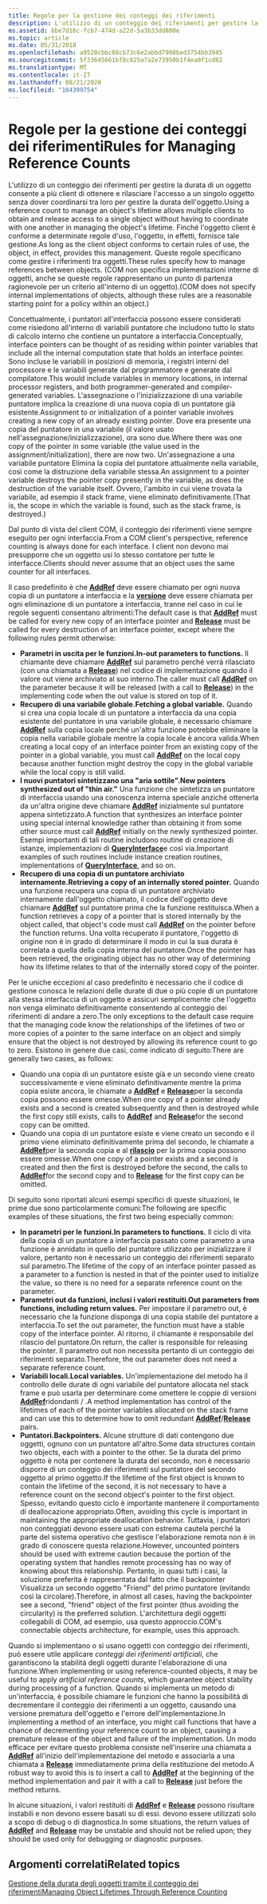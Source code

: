 ```yaml
---
title: Regole per la gestione dei conteggi dei riferimenti
description: L'utilizzo di un conteggio dei riferimenti per gestire la durata di un oggetto consente a più client di ottenere e rilasciare l'accesso a un singolo oggetto senza dover coordinarsi tra loro per gestire la durata dell'oggetto.
ms.assetid: bbe7d16c-fcb7-474d-a22d-5a3b33dd800e
ms.topic: article
ms.date: 05/31/2018
ms.openlocfilehash: a9520cbbc88cb73c6e2abbd7908bed3754bb3945
ms.sourcegitcommit: 5f33645661bf8c825a7a2e73950b1f4ea0f1cd82
ms.translationtype: MT
ms.contentlocale: it-IT
ms.lasthandoff: 08/21/2020
ms.locfileid: "104399754"
---
```

# <a name="rules-for-managing-reference-counts"></a><span data-ttu-id="c78d1-103">Regole per la gestione dei conteggi dei riferimenti</span><span class="sxs-lookup"><span data-stu-id="c78d1-103">Rules for Managing Reference Counts</span></span>

<span data-ttu-id="c78d1-104">L'utilizzo di un conteggio dei riferimenti per gestire la durata di un oggetto consente a più client di ottenere e rilasciare l'accesso a un singolo oggetto senza dover coordinarsi tra loro per gestire la durata dell'oggetto.</span><span class="sxs-lookup"><span data-stu-id="c78d1-104">Using a reference count to manage an object's lifetime allows multiple clients to obtain and release access to a single object without having to coordinate with one another in managing the object's lifetime.</span></span> <span data-ttu-id="c78d1-105">Finché l'oggetto client è conforme a determinate regole d'uso, l'oggetto, in effetti, fornisce tale gestione.</span><span class="sxs-lookup"><span data-stu-id="c78d1-105">As long as the client object conforms to certain rules of use, the object, in effect, provides this management.</span></span> <span data-ttu-id="c78d1-106">Queste regole specificano come gestire i riferimenti tra oggetti.</span><span class="sxs-lookup"><span data-stu-id="c78d1-106">These rules specify how to manage references between objects.</span></span> <span data-ttu-id="c78d1-107">(COM non specifica implementazioni interne di oggetti, anche se queste regole rappresentano un punto di partenza ragionevole per un criterio all'interno di un oggetto).</span><span class="sxs-lookup"><span data-stu-id="c78d1-107">(COM does not specify internal implementations of objects, although these rules are a reasonable starting point for a policy within an object.)</span></span>

<span data-ttu-id="c78d1-108">Concettualmente, i puntatori all'interfaccia possono essere considerati come risiedono all'interno di variabili puntatore che includono tutto lo stato di calcolo interno che contiene un puntatore a interfaccia.</span><span class="sxs-lookup"><span data-stu-id="c78d1-108">Conceptually, interface pointers can be thought of as residing within pointer variables that include all the internal computation state that holds an interface pointer.</span></span> <span data-ttu-id="c78d1-109">Sono incluse le variabili in posizioni di memoria, i registri interni del processore e le variabili generate dal programmatore e generate dal compilatore.</span><span class="sxs-lookup"><span data-stu-id="c78d1-109">This would include variables in memory locations, in internal processor registers, and both programmer-generated and compiler-generated variables.</span></span> <span data-ttu-id="c78d1-110">L'assegnazione o l'inizializzazione di una variabile puntatore implica la creazione di una nuova copia di un puntatore già esistente.</span><span class="sxs-lookup"><span data-stu-id="c78d1-110">Assignment to or initialization of a pointer variable involves creating a new copy of an already existing pointer.</span></span> <span data-ttu-id="c78d1-111">Dove era presente una copia del puntatore in una variabile (il valore usato nell'assegnazione/inizializzazione), ora sono due.</span><span class="sxs-lookup"><span data-stu-id="c78d1-111">Where there was one copy of the pointer in some variable (the value used in the assignment/initialization), there are now two.</span></span> <span data-ttu-id="c78d1-112">Un'assegnazione a una variabile puntatore Elimina la copia del puntatore attualmente nella variabile, così come la distruzione della variabile stessa.</span><span class="sxs-lookup"><span data-stu-id="c78d1-112">An assignment to a pointer variable destroys the pointer copy presently in the variable, as does the destruction of the variable itself.</span></span> <span data-ttu-id="c78d1-113">Ovvero, l'ambito in cui viene trovata la variabile, ad esempio il stack frame, viene eliminato definitivamente.</span><span class="sxs-lookup"><span data-stu-id="c78d1-113">(That is, the scope in which the variable is found, such as the stack frame, is destroyed.)</span></span>

<span data-ttu-id="c78d1-114">Dal punto di vista del client COM, il conteggio dei riferimenti viene sempre eseguito per ogni interfaccia.</span><span class="sxs-lookup"><span data-stu-id="c78d1-114">From a COM client's perspective, reference counting is always done for each interface.</span></span> <span data-ttu-id="c78d1-115">I client non devono mai presupporre che un oggetto usi lo stesso contatore per tutte le interfacce.</span><span class="sxs-lookup"><span data-stu-id="c78d1-115">Clients should never assume that an object uses the same counter for all interfaces.</span></span>

<span data-ttu-id="c78d1-116">Il caso predefinito è che [**AddRef**](/windows/win32/api/unknwn/nf-unknwn-iunknown-addref) deve essere chiamato per ogni nuova copia di un puntatore a interfaccia e la [**versione**](/windows/win32/api/unknwn/nf-unknwn-iunknown-release) deve essere chiamata per ogni eliminazione di un puntatore a interfaccia, tranne nel caso in cui le regole seguenti consentano altrimenti:</span><span class="sxs-lookup"><span data-stu-id="c78d1-116">The default case is that [**AddRef**](/windows/win32/api/unknwn/nf-unknwn-iunknown-addref) must be called for every new copy of an interface pointer and [**Release**](/windows/win32/api/unknwn/nf-unknwn-iunknown-release) must be called for every destruction of an interface pointer, except where the following rules permit otherwise:</span></span>

-   <span data-ttu-id="c78d1-117">**Parametri in uscita per le funzioni.**</span><span class="sxs-lookup"><span data-stu-id="c78d1-117">**In-out parameters to functions.**</span></span> <span data-ttu-id="c78d1-118">Il chiamante deve chiamare [**AddRef**](/windows/win32/api/unknwn/nf-unknwn-iunknown-addref) sul parametro perché verrà rilasciato (con una chiamata a [**Release**](/windows/win32/api/unknwn/nf-unknwn-iunknown-release)) nel codice di implementazione quando il valore out viene archiviato al suo interno.</span><span class="sxs-lookup"><span data-stu-id="c78d1-118">The caller must call [**AddRef**](/windows/win32/api/unknwn/nf-unknwn-iunknown-addref) on the parameter because it will be released (with a call to [**Release**](/windows/win32/api/unknwn/nf-unknwn-iunknown-release)) in the implementing code when the out value is stored on top of it.</span></span>
-   <span data-ttu-id="c78d1-119">**Recupero di una variabile globale.**</span><span class="sxs-lookup"><span data-stu-id="c78d1-119">**Fetching a global variable.**</span></span> <span data-ttu-id="c78d1-120">Quando si crea una copia locale di un puntatore a interfaccia da una copia esistente del puntatore in una variabile globale, è necessario chiamare [**AddRef**](/windows/win32/api/unknwn/nf-unknwn-iunknown-addref) sulla copia locale perché un'altra funzione potrebbe eliminare la copia nella variabile globale mentre la copia locale è ancora valida.</span><span class="sxs-lookup"><span data-stu-id="c78d1-120">When creating a local copy of an interface pointer from an existing copy of the pointer in a global variable, you must call [**AddRef**](/windows/win32/api/unknwn/nf-unknwn-iunknown-addref) on the local copy because another function might destroy the copy in the global variable while the local copy is still valid.</span></span>
-   <span data-ttu-id="c78d1-121">**I nuovi puntatori sintetizzano una "aria sottile".**</span><span class="sxs-lookup"><span data-stu-id="c78d1-121">**New pointers synthesized out of "thin air."**</span></span> <span data-ttu-id="c78d1-122">Una funzione che sintetizza un puntatore di interfaccia usando una conoscenza interna speciale anziché ottenerla da un'altra origine deve chiamare [**AddRef**](/windows/win32/api/unknwn/nf-unknwn-iunknown-addref) inizialmente sul puntatore appena sintetizzato.</span><span class="sxs-lookup"><span data-stu-id="c78d1-122">A function that synthesizes an interface pointer using special internal knowledge rather than obtaining it from some other source must call [**AddRef**](/windows/win32/api/unknwn/nf-unknwn-iunknown-addref) initially on the newly synthesized pointer.</span></span> <span data-ttu-id="c78d1-123">Esempi importanti di tali routine includono routine di creazione di istanze, implementazioni di [**QueryInterface**](/windows/desktop/api/Unknwn/nf-unknwn-iunknown-queryinterface(q))e così via.</span><span class="sxs-lookup"><span data-stu-id="c78d1-123">Important examples of such routines include instance creation routines, implementations of [**QueryInterface**](/windows/desktop/api/Unknwn/nf-unknwn-iunknown-queryinterface(q)), and so on.</span></span>
-   <span data-ttu-id="c78d1-124">**Recupero di una copia di un puntatore archiviato internamente.**</span><span class="sxs-lookup"><span data-stu-id="c78d1-124">**Retrieving a copy of an internally stored pointer.**</span></span> <span data-ttu-id="c78d1-125">Quando una funzione recupera una copia di un puntatore archiviato internamente dall'oggetto chiamato, il codice dell'oggetto deve chiamare [**AddRef**](/windows/win32/api/unknwn/nf-unknwn-iunknown-addref) sul puntatore prima che la funzione restituisca.</span><span class="sxs-lookup"><span data-stu-id="c78d1-125">When a function retrieves a copy of a pointer that is stored internally by the object called, that object's code must call [**AddRef**](/windows/win32/api/unknwn/nf-unknwn-iunknown-addref) on the pointer before the function returns.</span></span> <span data-ttu-id="c78d1-126">Una volta recuperato il puntatore, l'oggetto di origine non è in grado di determinare il modo in cui la sua durata è correlata a quella della copia interna del puntatore.</span><span class="sxs-lookup"><span data-stu-id="c78d1-126">Once the pointer has been retrieved, the originating object has no other way of determining how its lifetime relates to that of the internally stored copy of the pointer.</span></span>

<span data-ttu-id="c78d1-127">Per le uniche eccezioni al caso predefinito è necessario che il codice di gestione conosca le relazioni delle durate di due o più copie di un puntatore alla stessa interfaccia di un oggetto e assicuri semplicemente che l'oggetto non venga eliminato definitivamente consentendo al conteggio dei riferimenti di andare a zero.</span><span class="sxs-lookup"><span data-stu-id="c78d1-127">The only exceptions to the default case require that the managing code know the relationships of the lifetimes of two or more copies of a pointer to the same interface on an object and simply ensure that the object is not destroyed by allowing its reference count to go to zero.</span></span> <span data-ttu-id="c78d1-128">Esistono in genere due casi, come indicato di seguito:</span><span class="sxs-lookup"><span data-stu-id="c78d1-128">There are generally two cases, as follows:</span></span>

-   <span data-ttu-id="c78d1-129">Quando una copia di un puntatore esiste già e un secondo viene creato successivamente e viene eliminato definitivamente mentre la prima copia esiste ancora, le chiamate a [**AddRef**](/windows/win32/api/unknwn/nf-unknwn-iunknown-addref) e [**Release**](/windows/win32/api/unknwn/nf-unknwn-iunknown-release)per la seconda copia possono essere omesse.</span><span class="sxs-lookup"><span data-stu-id="c78d1-129">When one copy of a pointer already exists and a second is created subsequently and then is destroyed while the first copy still exists, calls to [**AddRef**](/windows/win32/api/unknwn/nf-unknwn-iunknown-addref) and [**Release**](/windows/win32/api/unknwn/nf-unknwn-iunknown-release)for the second copy can be omitted.</span></span>
-   <span data-ttu-id="c78d1-130">Quando una copia di un puntatore esiste e viene creato un secondo e il primo viene eliminato definitivamente prima del secondo, le chiamate a [**AddRef**](/windows/win32/api/unknwn/nf-unknwn-iunknown-addref)per la seconda copia e al [**rilascio**](/windows/win32/api/unknwn/nf-unknwn-iunknown-release) per la prima copia possono essere omesse.</span><span class="sxs-lookup"><span data-stu-id="c78d1-130">When one copy of a pointer exists and a second is created and then the first is destroyed before the second, the calls to [**AddRef**](/windows/win32/api/unknwn/nf-unknwn-iunknown-addref)for the second copy and to [**Release**](/windows/win32/api/unknwn/nf-unknwn-iunknown-release) for the first copy can be omitted.</span></span>

<span data-ttu-id="c78d1-131">Di seguito sono riportati alcuni esempi specifici di queste situazioni, le prime due sono particolarmente comuni:</span><span class="sxs-lookup"><span data-stu-id="c78d1-131">The following are specific examples of these situations, the first two being especially common:</span></span>

-   <span data-ttu-id="c78d1-132">**In parametri per le funzioni.**</span><span class="sxs-lookup"><span data-stu-id="c78d1-132">**In parameters to functions.**</span></span> <span data-ttu-id="c78d1-133">Il ciclo di vita della copia di un puntatore a interfaccia passato come parametro a una funzione è annidato in quello del puntatore utilizzato per inizializzare il valore, pertanto non è necessario un conteggio dei riferimenti separato sul parametro.</span><span class="sxs-lookup"><span data-stu-id="c78d1-133">The lifetime of the copy of an interface pointer passed as a parameter to a function is nested in that of the pointer used to initialize the value, so there is no need for a separate reference count on the parameter.</span></span>
-   <span data-ttu-id="c78d1-134">**Parametri out da funzioni, inclusi i valori restituiti.**</span><span class="sxs-lookup"><span data-stu-id="c78d1-134">**Out parameters from functions, including return values.**</span></span> <span data-ttu-id="c78d1-135">Per impostare il parametro out, è necessario che la funzione disponga di una copia stabile del puntatore a interfaccia.</span><span class="sxs-lookup"><span data-stu-id="c78d1-135">To set the out parameter, the function must have a stable copy of the interface pointer.</span></span> <span data-ttu-id="c78d1-136">Al ritorno, il chiamante è responsabile del rilascio del puntatore.</span><span class="sxs-lookup"><span data-stu-id="c78d1-136">On return, the caller is responsible for releasing the pointer.</span></span> <span data-ttu-id="c78d1-137">Il parametro out non necessita pertanto di un conteggio dei riferimenti separato.</span><span class="sxs-lookup"><span data-stu-id="c78d1-137">Therefore, the out parameter does not need a separate reference count.</span></span>
-   <span data-ttu-id="c78d1-138">**Variabili locali.**</span><span class="sxs-lookup"><span data-stu-id="c78d1-138">**Local variables.**</span></span> <span data-ttu-id="c78d1-139">Un'implementazione del metodo ha il controllo delle durate di ogni variabile del puntatore allocata nel stack frame e può usarla per determinare come omettere le coppie di versioni [**AddRef**](/windows/win32/api/unknwn/nf-unknwn-iunknown-addref)ridondanti / [](/windows/win32/api/unknwn/nf-unknwn-iunknown-release) .</span><span class="sxs-lookup"><span data-stu-id="c78d1-139">A method implementation has control of the lifetimes of each of the pointer variables allocated on the stack frame and can use this to determine how to omit redundant [**AddRef**](/windows/win32/api/unknwn/nf-unknwn-iunknown-addref)/[**Release**](/windows/win32/api/unknwn/nf-unknwn-iunknown-release) pairs.</span></span>
-   <span data-ttu-id="c78d1-140">**Puntatori.**</span><span class="sxs-lookup"><span data-stu-id="c78d1-140">**Backpointers.**</span></span> <span data-ttu-id="c78d1-141">Alcune strutture di dati contengono due oggetti, ognuno con un puntatore all'altro.</span><span class="sxs-lookup"><span data-stu-id="c78d1-141">Some data structures contain two objects, each with a pointer to the other.</span></span> <span data-ttu-id="c78d1-142">Se la durata del primo oggetto è nota per contenere la durata del secondo, non è necessario disporre di un conteggio dei riferimenti sul puntatore del secondo oggetto al primo oggetto.</span><span class="sxs-lookup"><span data-stu-id="c78d1-142">If the lifetime of the first object is known to contain the lifetime of the second, it is not necessary to have a reference count on the second object's pointer to the first object.</span></span> <span data-ttu-id="c78d1-143">Spesso, evitando questo ciclo è importante mantenere il comportamento di deallocazione appropriato.</span><span class="sxs-lookup"><span data-stu-id="c78d1-143">Often, avoiding this cycle is important in maintaining the appropriate deallocation behavior.</span></span> <span data-ttu-id="c78d1-144">Tuttavia, i puntatori non conteggiati devono essere usati con estrema cautela perché la parte del sistema operativo che gestisce l'elaborazione remota non è in grado di conoscere questa relazione.</span><span class="sxs-lookup"><span data-stu-id="c78d1-144">However, uncounted pointers should be used with extreme caution because the portion of the operating system that handles remote processing has no way of knowing about this relationship.</span></span> <span data-ttu-id="c78d1-145">Pertanto, in quasi tutti i casi, la soluzione preferita è rappresentata dal fatto che il backpointer Visualizza un secondo oggetto "Friend" del primo puntatore (evitando così la circolare).</span><span class="sxs-lookup"><span data-stu-id="c78d1-145">Therefore, in almost all cases, having the backpointer see a second, "friend" object of the first pointer (thus avoiding the circularity) is the preferred solution.</span></span> <span data-ttu-id="c78d1-146">L'architettura degli oggetti collegabili di COM, ad esempio, usa questo approccio.</span><span class="sxs-lookup"><span data-stu-id="c78d1-146">COM's connectable objects architecture, for example, uses this approach.</span></span>

<span data-ttu-id="c78d1-147">Quando si implementano o si usano oggetti con conteggio dei riferimenti, può essere utile applicare *conteggi dei riferimenti artificiali*, che garantiscono la stabilità degli oggetti durante l'elaborazione di una funzione.</span><span class="sxs-lookup"><span data-stu-id="c78d1-147">When implementing or using reference-counted objects, it may be useful to apply *artificial reference counts*, which guarantee object stability during processing of a function.</span></span> <span data-ttu-id="c78d1-148">Quando si implementa un metodo di un'interfaccia, è possibile chiamare le funzioni che hanno la possibilità di decrementare il conteggio dei riferimenti a un oggetto, causando una versione prematura dell'oggetto e l'errore dell'implementazione.</span><span class="sxs-lookup"><span data-stu-id="c78d1-148">In implementing a method of an interface, you might call functions that have a chance of decrementing your reference count to an object, causing a premature release of the object and failure of the implementation.</span></span> <span data-ttu-id="c78d1-149">Un modo efficace per evitare questo problema consiste nell'inserire una chiamata a [**AddRef**](/windows/win32/api/unknwn/nf-unknwn-iunknown-addref) all'inizio dell'implementazione del metodo e associarla a una chiamata a [**Release**](/windows/win32/api/unknwn/nf-unknwn-iunknown-release) immediatamente prima della restituzione del metodo.</span><span class="sxs-lookup"><span data-stu-id="c78d1-149">A robust way to avoid this is to insert a call to [**AddRef**](/windows/win32/api/unknwn/nf-unknwn-iunknown-addref) at the beginning of the method implementation and pair it with a call to [**Release**](/windows/win32/api/unknwn/nf-unknwn-iunknown-release) just before the method returns.</span></span>

<span data-ttu-id="c78d1-150">In alcune situazioni, i valori restituiti di [**AddRef**](/windows/win32/api/unknwn/nf-unknwn-iunknown-addref) e [**Release**](/windows/win32/api/unknwn/nf-unknwn-iunknown-release) possono risultare instabili e non devono essere basati su di essi. devono essere utilizzati solo a scopo di debug o di diagnostica.</span><span class="sxs-lookup"><span data-stu-id="c78d1-150">In some situations, the return values of [**AddRef**](/windows/win32/api/unknwn/nf-unknwn-iunknown-addref) and [**Release**](/windows/win32/api/unknwn/nf-unknwn-iunknown-release) may be unstable and should not be relied upon; they should be used only for debugging or diagnostic purposes.</span></span>

## <a name="related-topics"></a><span data-ttu-id="c78d1-151">Argomenti correlati</span><span class="sxs-lookup"><span data-stu-id="c78d1-151">Related topics</span></span>

<dl> <dt>

[<span data-ttu-id="c78d1-152">Gestione della durata degli oggetti tramite il conteggio dei riferimenti</span><span class="sxs-lookup"><span data-stu-id="c78d1-152">Managing Object Lifetimes Through Reference Counting</span></span>](managing-object-lifetimes-through-reference-counting.md)
</dt> </dl>

 

 